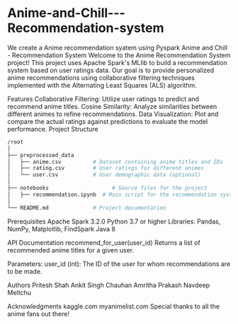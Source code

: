 # Anime-and-Chill---Recommendation-system
We create a Anime recommendation syatem using Pyspark
Anime and  Chill - Recommendation System
Welcome to the Anime Recommendation System project! This project uses Apache Spark's MLlib to build a recommendation system based on user ratings data. Our goal is to provide personalized anime recommendations using collaborative filtering techniques implemented with the Alternating Least Squares (ALS) algorithm.

Features
Collaborative Filtering: Utilize user ratings to predict and recommend anime titles.
Cosine Similarity: Analyze similarities between different animes to refine recommendations.
Data Visualization: Plot and compare the actual ratings against predictions to evaluate the model performance.
Project Structure
```bash
/root
│
├── preprocessed_data
│   ├── anime.csv          # Dataset containing anime titles and IDs
│   ├── rating.csv         # User ratings for different animes
│   └── user.csv           # User demographic data (optional)
│
├── notebooks                    # Source files for the project
│   ├── recommendation.ipynb  # Main script for the recommendation system
│      
└── README.md              # Project documentation

```
Prerequisites
Apache Spark 3.2.0
Python 3.7 or higher
Libraries: Pandas, NumPy, Matplotlib, FindSpark
Java 8

API Documentation
recommend_for_user(user_id)
Returns a list of recommended anime titles for a given user.

Parameters:
user_id (int): The ID of the user for whom recommendations are to be made.

Authors
Pritesh Shah
Ankit Singh Chauhan
Amritha Prakash
Navdeep Meltchu

Acknowledgments
kaggle.com
myanimelist.com
Special thanks to all the anime fans out there!
